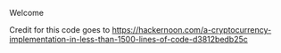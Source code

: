Welcome

Credit for this code goes to https://hackernoon.com/a-cryptocurrency-implementation-in-less-than-1500-lines-of-code-d3812bedb25c
